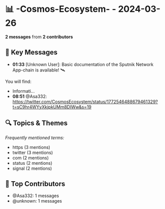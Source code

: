 # 📊 -Cosmos-Ecosystem- - 2024-03-26
**2 messages** from **2 contributors**

## 💬 Key Messages
- **01:33** [Unknown User]: Basic documentation of the Sputnik Network App-chain is available! 🛰

You will find: 
- Informati...
- **08:51** @Asa332: https://twitter.com/CosmosEcosystem/status/1772546488679461329?t=sC9hr4WYyXkjpkUMm8DIWw&s=19

## 🔍 Topics & Themes
*Frequently mentioned terms:*
- https (3 mentions)
- twitter (3 mentions)
- com (2 mentions)
- status (2 mentions)
- signal (2 mentions)

## 👥 Top Contributors
- @Asa332: 1 messages
- @unknown: 1 messages